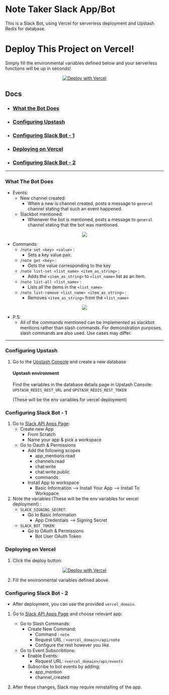 # Note Taker Slack App/Bot
This is a Slack Bot, using Vercel for serverless deployment and Upstash Redis for database.

# Deploy This Project on Vercel!
Simply fill the environmental variables defined below and your serverless functions will be up in seconds!

<p align="center">
  <a href="https://vercel.com/new/clone?repository-url=https%3A%2F%2Fgithub.com%2Fburak-upstash%2Fnote_taker_slackbot&env=UPSTASH_REDIS_REST_URL,UPSTASH_REDIS_REST_TOKEN,SLACK_SIGNING_SECRET,SLACK_BOT_TOKEN&project-name=note-taker-slackbot&repo-name=note_taker_slackbot"><img src="https://vercel.com/button" alt="Deploy with Vercel"/></a>
</p>

## Docs
- ### [What the Bot Does](#what-this-bot-does)
- ### [Configuring Upstash](#configure-upstash)
- ### [Configuring Slack Bot - 1](#configure-slack-bot-1)
- ### [Deploying on Vercel](#deploy-on-vercel)
- ### [Configuring Slack Bot - 2](#configure-slack-bot-2)
***

### What The Bot Does
<a id="what-this-bot-does"></a>
* Events:
    * New channel created:
        * When a new is channel created, posts a message to `general` channel stating that such an event happened.
    * Slackbot mentioned:
        * Whenever the bot is mentioned, posts a
        message to `general` channel stating
        that the bot was mentioned.

<p align="center">
<img src="https://github.com/burak-upstash/slackbot-management-api/blob/main/public/events.png">
</p>


* Commands:
    * `/note set <key> <value>` :
        * Sets a key value pair.
    * `/note get <key>` :
        * Gets the value corresponding to the key
    * `/note list-set <list_name> <item_as_string>` :
        * Adds the `<item_as_string>` to `<list_name>` list as an item.
    * `/note list-all <list_name>` :
        * Lists all the items in the `<list_name>`
    * `/note list-remove <list_name> <item_as_string>` :
        * Removes `<item_as_string>` from the `<list_name>`
<p align="center">
<img src="https://github.com/burak-upstash/slackbot-management-api/blob/main/public/slash_commands.png">
</p>

* P.S: 
    * All of the commands mentioned can be implemented as slackbot mentions rather than slash commands. For demonstration purposes, slash commands are also used. Use cases may differ. 

***
### Configuring Upstash 
<a id="configure-upstash"></a>
1. Go to the [Upstash Console](https://console.upstash.com/) and create a new database

    #### Upstash environment
    Find the variables in the database details page in Upstash Console:
    `UPSTASH_REDIS_REST_URL` and `UPSTASH_REDIS_REST_TOKEN` 

    (These will be the env variables for vercel deployment) 

### Configuring Slack Bot - 1 
<a id="configure-slack-bot-1"></a>
1. Go to [Slack API Apps Page](https://api.slack.com/apps):
    * Create new App
        * From Scratch
        * Name your app & pick a workspace 
    * Go to Oauth & Permissions
        * Add the following scopes
            * app_mentions:read
            * channels:read
            * chat:write
            * chat:write.public
            * commands
        * Install App to workspace
            * Basic Information --> Install Your App --> Install To Workspace
2. Note the variables (These will be the env variables for vercel deployment) : 
    * `SLACK_SIGNING_SECRET`:
        * Go to Basic Information
            * App Credentials --> Signing Secret
    * `SLACK_BOT_TOKEN`:
        * Go to OAuth & Permissions
            * Bot User OAuth Token
    



### Deploying on Vercel <a id="deploy-on-vercel"></a>

1. Click the deploy button: 

<div style="text-align:center">
<a href="https://vercel.com/new/clone?repository-url=https%3A%2F%2Fgithub.com%2Fburak-upstash%2Fnote_taker_slackbot&env=UPSTASH_REDIS_REST_URL,UPSTASH_REDIS_REST_TOKEN,SLACK_SIGNING_SECRET,SLACK_BOT_TOKEN&project-name=note-taker-slackbot&repo-name=note_taker_slackbot"><img src="https://vercel.com/button" alt="Deploy with Vercel"/></a>
</div>

2. Fill the environmental variables defined above.

### Configuring Slack Bot - 2
<a id="configure-slack-bot-2"></a>

* After deployment, you can use the provided `vercel_domain`.

1. Go to [Slack API Apps Page](https://api.slack.com/apps) and choose relevant app:
    * Go to Slash Commands:
        * Create New Command:
            * Command : `note`
            * Request URL : `<vercel_domain>/api/note`
            * Configure the rest however you like.
    * Go to Event Subscribtions:
        * Enable Events:
            * Request URL: `<vercel_domain>/api/events`
        * Subscribe to bot events by adding:
            * app_mention
            * channel_created

2. After these changes, Slack may require reinstalling of the app.







<!-- 
Give the bot subscriptions as follows:

![](https://github.com/burak-upstash/slackbot-management-api/blob/main/public/bot_subscriptions.png)


Give the bot permissions as follows:

![](https://github.com/burak-upstash/slackbot-management-api/blob/main/public/bot_permissions.png) -->


